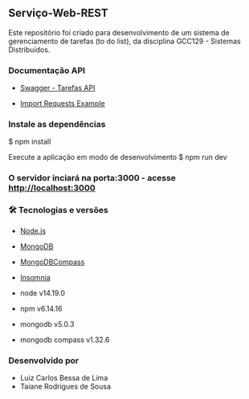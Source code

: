 ## Serviço-Web-REST

Este repositório foi criado para desenvolvimento de um sistema de gerenciamento de tarefas (to do list), da disciplina GCC129 - Sistemas Distribuídos.

### Documentação API

- [Swagger - Tarefas API](https://app.swaggerhub.com/apis-docs/neumar/Tarefas/1.0.0)

- [Import Requests Example](https://github.com/lcbessa/Servico-Web-REST/blob/master/Insomnia_2022-08-15.json)

### Instale as dependências
$ npm install

Execute a aplicação em modo de desenvolvimento
$ npm run dev

### O servidor inciará na porta:3000 - acesse <http://localhost:3000>

### 🛠 Tecnologias e versões

- [Node.js](https://nodejs.org/en/download/)
- [MongoDB](https://www.mongodb.com/try/download/community)
- [MongoDBCompass](https://www.mongodb.com/try/download/compass)
- [Insomnia](https://insomnia.rest/download)

- node v14.19.0
- npm v6.14.16
- mongodb v5.0.3
- mongodb compass v1.32.6

### Desenvolvido por

- Luiz Carlos Bessa de Lima
- Taiane Rodrigues de Sousa